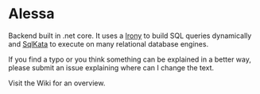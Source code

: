 # Alessa
Backend built in .net core. It uses a [Irony](https://www.nuget.org/packages/Irony) to build SQL queries dynamically and [SqlKata](https://github.com/sqlkata/querybuilder) to execute on many relational database engines.

If you find a typo or you think something can be explained in a better way, please submit an issue explaining where can I change the text.

Visit the Wiki for an overview.
